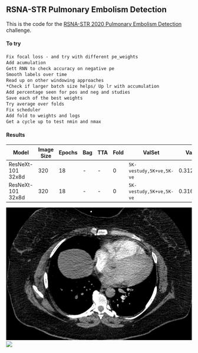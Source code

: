 ## RSNA-STR Pulmonary Embolism Detection

This is the code for the [RSNA-STR 2020 Pulmonary Embolism Detection](https://www.kaggle.com/c/rsna-str-pulmonary-embolism-detection) challenge.

#### To try
    Fix focal loss - and try with different pe_weights
    Add acumulation
    Gett RNN to check accuracy on negative pe
    Smooth labels over time
    Read up on other windowing approaches
    *Check if larger batch size helps/ Up lr with accumulation
    Add percentage seen for pos and neg and studies
    Save each of the best weights
    Try average over folds
    Fix scheduler
    Add fold to weights and logs
    Get a cycle up to test nmin and nmax

#### Results
| Model |Image Size|Epochs|Bag|TTA |Fold|ValSet|Val|LB|Config & comments                       |
| ---------------|----------|------|---|----|----|--------|------|--------|-------------------------|
| ResNeXt-101 32x8d  |320|18|-|-|0|`5K-vestudy,5K+ve,5K-ve`|0.31283|-| Focal loss `configs/_lr2308/rnxt101_lr1e4_binary_focal_pe0.25.json`|
| ResNeXt-101 32x8d  |320|18|-|-|0|`5K-vestudy,5K+ve,5K-ve`|0.31687|-|`configs/_lr2308/rnxt101_lr1e4_binary.json` & Light aug|



![](figs/competition.png?raw=true "Optional Title")  
![](figs/scan.png) 
